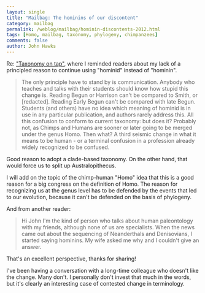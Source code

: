 ```yaml
---
layout: single 
title: "Mailbag: The hominins of our discontent" 
category: mailbag
permalink: /weblog/mailbag/hominin-discontents-2012.html
tags: [Homo, mailbag, taxonomy, phylogeny, chimpanzees] 
comments: false 
author: John Hawks 
---
```


Re: <a href="http://johnhawks.net/node/28604">"Taxonomy on tap"</a>, where I reminded readers about my lack of a principled reason to continue using "hominid" instead of "hominin". 

<blockquote>The only principle  have to stand by is communication.  Anybody who teaches and talks with their students should know how stupid this change is.  Reading Begun or Harrison can't be compared to Smith, or [redacted].  Reading Early Begun can't be compared with late Begun.  Students (and others) have no idea which meaning of hominid is in use in any particular publication, and authors rarely address this.  All this confusion to conform to current taxonomy: but does it? Probably not, as Chimps and Humans are sooner or later going to be merged under the genus Homo.  Then what? A third seismic change in what it means to be human - or a terminal confusion in a profession already widely recognized to be confused.</blockquote>

Good reason to adopt a clade-based taxonomy. On the other hand, that would force us to split up Australopithecus. 

I will add on the topic of the chimp-human "Homo" idea that this is a good reason for a big congress on the definition of Homo. The reason for recognizing us at the genus level has to be defended by the events that led to our evolution, because it can't be defended on the basis of phylogeny. 



And from another reader: 

<blockquote>Hi John
   I'm the kind of person who talks about human paleontology with my
friends, although none of us are specialists. When the news came out
about the sequencing of Neanderthals and Denisovians, I started saying
hominins. My wife asked me why and I couldn't give an answer.</blockquote>

That's an excellent perspective, thanks for sharing! 

I've been having a conversation with a long-time colleague who doesn't like the change. Many don't. I personally don't invest that much in the words, but it's clearly an interesting case of contested change in terminology. 

